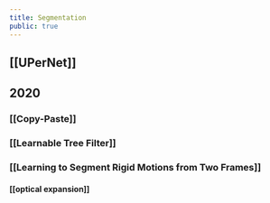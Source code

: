 ```yaml
---
title: Segmentation
public: true
---
```


## [[UPerNet]]
## 2020
### [[Copy-Paste]]
### [[Learnable Tree Filter]]
### [[Learning to Segment Rigid Motions from Two Frames]]
#### [[optical expansion]]
